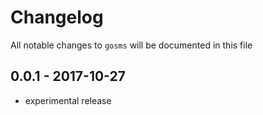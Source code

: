 # Changelog

All notable changes to `gosms` will be documented in this file


## 0.0.1 - 2017-10-27

- experimental release
